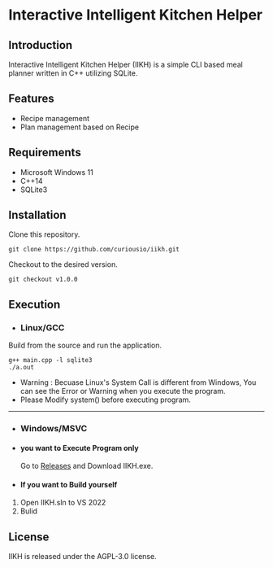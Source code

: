 # Interactive Intelligent Kitchen Helper

## Introduction

Interactive Intelligent Kitchen Helper (IIKH) is a simple CLI based meal planner written in C++ utilizing SQLite.

## Features

* Recipe management
* Plan management based on Recipe

## Requirements

* Microsoft Windows 11
* C++14
* SQLite3

## Installation

Clone this repository.

```shell
git clone https://github.com/curiousio/iikh.git
```

Checkout to the desired version.

```shell
git checkout v1.0.0
```

## Execution

* ### Linux/GCC

Build from the source and run the application.

```shell
g++ main.cpp -l sqlite3
./a.out
```
* Warning : Becuase Linux's System Call is different from Windows, You can see the Error or Warning when you execute the program.
* Please Modify system() before executing program. 

*****

* ### Windows/MSVC
* #### you want to Execute Program only
  Go to [Releases](https://github.com/curiousio/iikh/releases) and Download IIKH.exe.
* #### If you want to Build yourself
1. Open IIKH.sln to VS 2022
2. Bulid

## License

IIKH is released under the AGPL-3.0 license.
